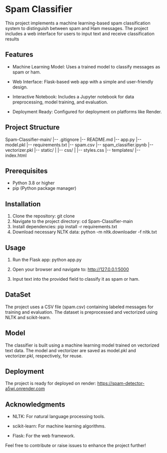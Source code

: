 # Spam Classifier

This project implements a machine learning-based spam classification system to distinguish between spam and Ham messages. The project includes a web interface for users to input text and receive classification results

## Features
* Machine Learning Model: Uses a trained model to classify messages as spam or ham.

* Web Interface: Flask-based web app with a simple and user-friendly design.

* Interactive Notebook: Includes a Jupyter notebook for data preprocessing, model training, and evaluation.

* Deployment Ready: Configured for deployment on platforms like Render.

## Project Structure
Spam-Classifier-main/
|-- .gitignore
|-- README.md
|-- app.py
|-- model.pkl
|-- requirements.txt
|-- spam.csv
|-- spam_classifier.ipynb
|-- vectorizer.pkl
|-- static/
|   |-- css/
|       |-- styles.css
|-- templates/
    |-- index.html

## Prerequisites

* Python 3.8 or higher
* pip (Python package manager)

## Installation

1. Clone the repository:
    git clone <repository-url>
2. Navigate to the project directory:
    cd Spam-Classifier-main
3. Install dependencies:
    pip install -r requirements.txt
4. Download necessary NLTK data:
    python -m nltk.downloader -f nltk.txt

## Usage

1. Run the Flask app:
    python app.py

2. Open your browser and navigate to:
    http://127.0.0.1:5000

3. Input text into the provided field to classify it as spam or ham.

## DataSet

The project uses a CSV file (spam.csv) containing labeled messages for training and evaluation. The dataset is preprocessed and vectorized using NLTK and scikit-learn.

## Model

The classifier is built using a machine learning model trained on vectorized text data. The model and vectorizer are saved as model.pkl and vectorizer.pkl, respectively, for reuse.

## Deployment

The project is ready for deployed on render:
https://spam-detector-a5wi.onrender.com




## Acknowledgments

* NLTK: For natural language processing tools.

* scikit-learn: For machine learning algorithms.

* Flask: For the web framework.

Feel free to contribute or raise issues to enhance the project further!